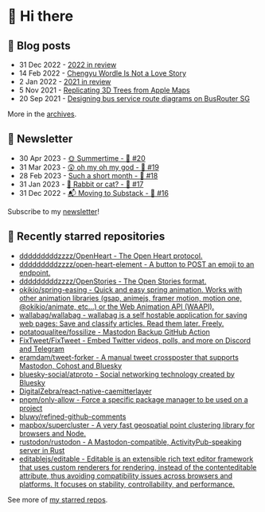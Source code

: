 # 👋 Hi there

## 📝 Blog posts

<!-- feed start -->
- 31 Dec 2022 - [2022 in review](https://cheeaun.com/blog/2022/12/2022-in-review/)
- 14 Feb 2022 - [Chengyu Wordle Is Not a Love Story](https://cheeaun.com/blog/2022/02/chengyu-wordle-is-not-a-love-story/)
- 2 Jan 2022 - [2021 in review](https://cheeaun.com/blog/2022/01/2021-in-review/)
- 5 Nov 2021 - [Replicating 3D Trees from Apple Maps](https://cheeaun.com/blog/2021/11/replicating-3d-trees-apple-maps/)
- 20 Sep 2021 - [Designing bus service route diagrams on BusRouter SG](https://cheeaun.com/blog/2021/09/bus-service-route-diagrams-busrouter-sg/)
<!-- feed end -->

More in the [archives](https://cheeaun.com/blog/archives/).

## 📰 Newsletter

<!-- newsletter start -->
- 30 Apr 2023 - [🌞 Summertime - 🥫 #20](https://cheeaun.substack.com/p/summertime-20)
- 31 Mar 2023 - [😲 oh my oh my god - 🥫 #19](https://cheeaun.substack.com/p/oh-my-oh-my-god-19)
- 28 Feb 2023 - [Such a short month - 🥫 #18](https://cheeaun.substack.com/p/such-a-short-month-18)
- 31 Jan 2023 - [🧧 Rabbit or cat? - 🥫 #17](https://cheeaun.substack.com/p/rabbit-or-cat-17)
- 31 Dec 2022 - [📬 Moving to Substack - 🥫 #16](https://cheeaun.substack.com/p/moving-to-substack-16)
<!-- newsletter end -->

Subscribe to my [newsletter](https://cheeaun.substack.com/)!

## 🌟 Recently starred repositories

<!-- starred repos start -->
- [dddddddddzzzz/OpenHeart - The Open Heart protocol.](https://github.com/dddddddddzzzz/OpenHeart)
- [dddddddddzzzz/open-heart-element - A button to POST an emoji to an endpoint.](https://github.com/dddddddddzzzz/open-heart-element)
- [dddddddddzzzz/OpenStories - The Open Stories format.](https://github.com/dddddddddzzzz/OpenStories)
- [okikio/spring-easing - Quick and easy spring animation. Works with other animation libraries (gsap, animejs, framer motion, motion one, @okikio/animate, etc...)  or the Web Animation API (WAAPI).](https://github.com/okikio/spring-easing)
- [wallabag/wallabag - wallabag is a self hostable application for saving web pages: Save and classify articles. Read them later. Freely.](https://github.com/wallabag/wallabag)
- [potatoqualitee/fossilize - Mastodon Backup GitHub Action](https://github.com/potatoqualitee/fossilize)
- [FixTweet/FixTweet - Embed Twitter videos, polls, and more on Discord and Telegram](https://github.com/FixTweet/FixTweet)
- [eramdam/tweet-forker - A manual tweet crossposter that supports Mastodon, Cohost and Bluesky](https://github.com/eramdam/tweet-forker)
- [bluesky-social/atproto - Social networking technology created by Bluesky](https://github.com/bluesky-social/atproto)
- [DigitalZebra/react-native-caemitterlayer](https://github.com/DigitalZebra/react-native-caemitterlayer)
- [pnpm/only-allow - Force a specific package manager to be used on a project](https://github.com/pnpm/only-allow)
- [bluwy/refined-github-comments](https://github.com/bluwy/refined-github-comments)
- [mapbox/supercluster - A very fast geospatial point clustering library for browsers and Node.](https://github.com/mapbox/supercluster)
- [rustodon/rustodon - A Mastodon-compatible, ActivityPub-speaking server in Rust](https://github.com/rustodon/rustodon)
- [editablejs/editable - Editable is an extensible rich text editor framework that uses custom renderers for rendering, instead of the contenteditable attribute, thus avoiding compatibility issues across browsers and platforms. It focuses on stability, controllability, and performance.](https://github.com/editablejs/editable)
<!-- starred repos end -->

See more of [my starred repos](https://github.com/stars/cheeaun/).
